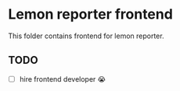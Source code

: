 # Lemon reporter frontend

This folder contains frontend for lemon reporter.

## TODO

- [ ] hire frontend developer 😭
